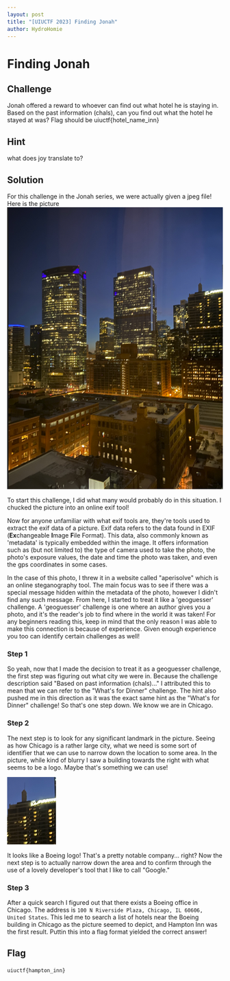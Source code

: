 ```yaml
---
layout: post
title: "[UIUCTF 2023] Finding Jonah"
author: HydroHomie
---
```



# Finding Jonah

## Challenge
Jonah offered a reward to whoever can find out what hotel he is staying in. Based on the past information (chals), can you find out what the hotel he stayed at was? Flag should be uiuctf{hotel_name_inn} 

## Hint
what does joy translate to?

## Solution
For this challenge in the Jonah series, we were actually given a jpeg file! Here is the picture
![Finding-Jonah](/assets/images/uiuc2023-osint/finding-jonah.png)

To start this challenge, I did what many would probably do in this situation. I chucked the picture into an online exif tool! 

Now for anyone unfamiliar with what exif tools are, they're tools used to extract the exif data of a picture. Exif data refers to the data found in EXIF (**Ex**changeable **I**mage **F**ile Format). This data, also commonly known as 'metadata' is typically embedded within the image. It offers information such as (but not limited to) the type of camera used to take the photo, the photo's exposure values, the date and time the photo was taken, and even the gps coordinates in some cases. 

In the case of this photo, I threw it in a website called "aperisolve" which is an online steganography tool. The main focus was to see if there was a special message hidden within the metadata of the photo, however I didn't find any such message. From here, I started to treat it like a 'geoguesser' challenge. A 'geoguesser' challenge is one where an author gives you a photo, and it's the reader's job to find where in the world it was taken! For any beginners reading this, keep in mind that the only reason I was able to make this connection is because of experience. Given enough experience you too can identify certain challenges as well! 

### Step 1
So yeah, now that I made the decision to treat it as a geoguesser challenge, the first step was figuring out what city we were in. Because the challenge description said "Based on past information (chals)..." I attributed this to mean that we can refer to the "What's for Dinner" challenge. The hint also pushed me in this direction as it was the exact same hint as the "What's for Dinner" challenge! So that's one step down. We know we are in Chicago. 

### Step 2
The next step is to look for any significant landmark in the picture. Seeing as how Chicago is a rather large city, what we need is some sort of identifier that we can use to narrow down the location to some area. In the picture, while kind of blurry I saw a building towards the right with what seems to be a logo. Maybe that's something we can use! 

![Finding-Jonah-Boeing-Logo](/assets/images/uiuc2023-osint/finding-jonah-boeing-logo.png)

It looks like a Boeing logo! That's a pretty notable company... right?
Now the next step is to actually narrow down the area and to confirm through the use of a lovely developer's tool that I like to call "Google."

### Step 3
After a quick search I figured out that there exists a Boeing office in Chicago. The address is `100 N Riverside Plaza, Chicago, IL 60606, United States`. This led me to search a list of hotels near the Boeing building in Chicago as the picture seemed to depict, and Hampton Inn was the first result. Puttin this into a flag format yielded the correct answer!

## Flag
```uiuctf{hampton_inn}```
